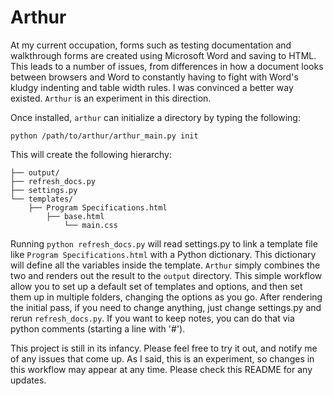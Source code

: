 # Arthur

At my current occupation, forms such as testing documentation and 
walkthrough forms are created using Microsoft Word and saving to HTML. This 
leads to a number of issues, from differences in how a document looks between 
browsers and Word to constantly having to fight with Word's kludgy indenting 
and table width rules. I was convinced a better way existed. `Arthur` is an 
experiment in this direction.

Once installed, `arthur` can initialize a directory by typing the following:

    python /path/to/arthur/arthur_main.py init

This will create the following hierarchy:

    ├── output/
    ├── refresh_docs.py
    ├── settings.py
    └── templates/
        ├── Program Specifications.html
            ├── base.html
                └── main.css

Running `python refresh_docs.py` will read settings.py to link a template file 
like `Program Specifications.html` with a Python dictionary. This dictionary 
will define all the variables inside the template. `Arthur` simply combines the 
two and renders out the result to the `output` directory. This simple workflow
allow you to set up a default set of templates and options, and then set them up
in multiple folders, changing the options as you go. After rendering the initial
pass, if you need to change anything, just change settings.py and rerun
`refresh_docs.py`. If you want to keep notes, you can do that via python
comments (starting a line with '#').

This project is still in its infancy. Please feel free to try it out, and notify
me of any issues that come up. As I said, this is an experiment, so changes in
this workflow may appear at any time. Please check this README for any
updates.
